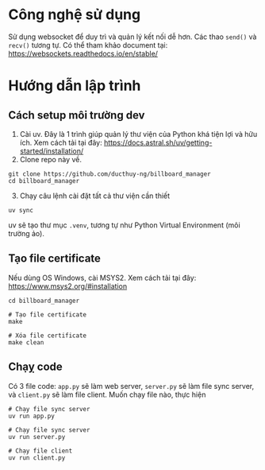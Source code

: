 # Công nghệ sử dụng

Sử dụng websocket để duy trì và quản lý kết nối dễ hơn. Các thao `send()` và `recv()` tương tự. Có thể tham khảo document tại:
https://websockets.readthedocs.io/en/stable/

# Hướng dẫn lập trình

## Cách setup môi trường dev

1. Cài uv. Đây là 1 trình giúp quản lý thư viện của Python khá tiện lợi và hữu ích.
   Xem cách tải tại đây: https://docs.astral.sh/uv/getting-started/installation/
2. Clone repo này về.

```shell
git clone https://github.com/ducthuy-ng/billboard_manager
cd billboard_manager
```

3. Chạy câu lệnh cài đặt tất cả thư viện cần thiết

```shell
uv sync
```

uv sẽ tạo thư mục `.venv`, tương tự như Python Virtual Environment (môi trường ảo).

## Tạo file certificate
Nếu dùng OS Windows, cài MSYS2. Xem cách tải tại đây: https://www.msys2.org/#installation


```shell
cd billboard_manager

# Tạo file certificate
make

# Xóa file certificate
make clean
```

## Chạỵ code

Có 3 file code: `app.py` sẽ làm web server, `server.py` sẽ làm file sync server, và `client.py` sẽ làm file client.
Muốn chạy file nào, thực hiện

```shell
# Chạy file sync server
uv run app.py

# Chạy file sync server
uv run server.py

# Chạy file client
uv run client.py
```